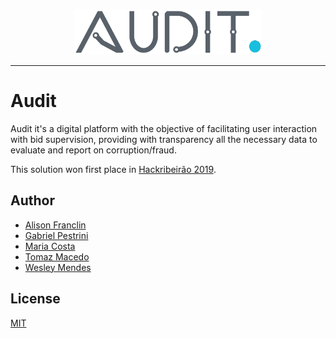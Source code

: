 <p align="center">
   <a href="https://github.com/WesGtoX/audit">
     <img src="static/img/core-img/audit-logo.png" alt="Audit" title="Audit" width="300px">
   </a>
</p>

-----------------

# Audit

Audit it's a digital platform with the objective of facilitating user interaction with bid supervision, providing with transparency all the necessary data to evaluate and report on corruption/fraud.

This solution won first place in [Hackribeirão 2019](https://www.facebook.com/events/359468258280020/).

## Author

- [Alison Franclin](https://www.linkedin.com/in/alissonfranclin/)  
- [Gabriel Pestrini](https://github.com/pestrini)  
- [Maria Costa](https://www.linkedin.com/in/mariatheresanc/)  
- [Tomaz Macedo](https://github.com/tomazalexandre)  
- [Wesley Mendes](https://github.com/WesGtoX)  

## License

[MIT](LICENSE)